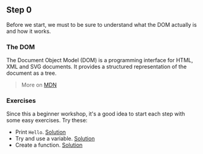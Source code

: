 ## Step 0
Before we start, we must to be sure to understand what the DOM actually is and how it works.

### The DOM
The Document Object Model (DOM) is a programming interface for HTML, XML and SVG documents. It provides a structured representation of the document as a tree.
> More on [MDN](https://developer.mozilla.org/en-US/docs/Web/API/Document_Object_Model)

### Exercises 
Since this a beginner workshop, it's a good idea to start each step with some easy exercises.
Try these:

* Print `Hello`. [Solution](http://codepen.io/daldosso/pen/PZdPRJ)
* Try and use a variable. [Solution](http://codepen.io/daldosso/pen/RrYWJV/)
* Create a function. [Solution](http://codepen.io/daldosso/pen/QyVGVv)


